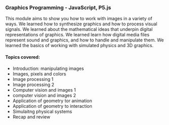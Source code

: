 ### Graphics Programming - JavaScript, P5.js

This module aims to show you how to work with images in a variety of ways. We learned how to synthesize graphics and how to process visual signals. We learned about the mathematical ideas that underpin digital representations of graphics. We learned learn how digital media files represent sound and graphics, and how to handle and manipulate them. We learned the basics of working with simulated physics and 3D graphics. 
#### Topics covered: 
* Introduction: manipulating images 
* Images, pixels and colors 
* Image processing 1 
* Image processing 2 
* Computer vision and images 1 
* computer vision and images 2 
* Application of geometry tor animation 
* Application of geometry to interaction 
* Simulaitng physical systems 
* Recap and review
